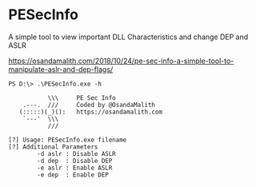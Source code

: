 # PESecInfo

A simple tool to view important DLL Characteristics and change DEP and ASLR

https://osandamalith.com/2018/10/24/pe-sec-info-a-simple-tool-to-manipulate-aslr-and-dep-flags/

```
PS D:\> .\PESecInfo.exe -h

           \\\     PE Sec Info
    .---.  ///     Coded by @OsandaMalith
   (:::::)(_)():   https://osandamalith.com
    `---'  \\\
           ///

[?] Usage: PESecInfo.exe filename
[?] Additional Parameters
        -d aslr : Disable ASLR
        -d dep  : Disable DEP
        -e aslr : Enable ASLR
        -e dep  : Enable DEP
 
```



